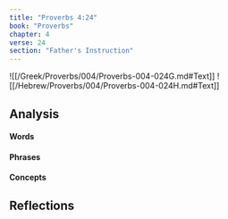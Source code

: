 ```yaml
---
title: "Proverbs 4:24"
book: "Proverbs"
chapter: 4
verse: 24
section: "Father's Instruction"
---
```

![[/Greek/Proverbs/004/Proverbs-004-024G.md#Text]]
![[/Hebrew/Proverbs/004/Proverbs-004-024H.md#Text]]

## Analysis

#### Words

#### Phrases

#### Concepts

## Reflections
